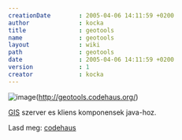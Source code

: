 ```yaml
---
creationDate        : 2005-04-06 14:11:59 +0200 
author              : kocka 
title               : geotools 
name                : geotools 
layout              : wiki 
path                : geotools 
date                : 2005-04-06 14:11:59 +0200 
version             : 1 
creator             : kocka 
---
```

![image](http://docs.codehaus.org/download/attachments/593/geotools_banner_small.gif)(http://geotools.codehaus.org/)

[GIS](GIS.html) szerver es kliens komponensek java-hoz.

Lasd meg: [codehaus](codehaus.html)
